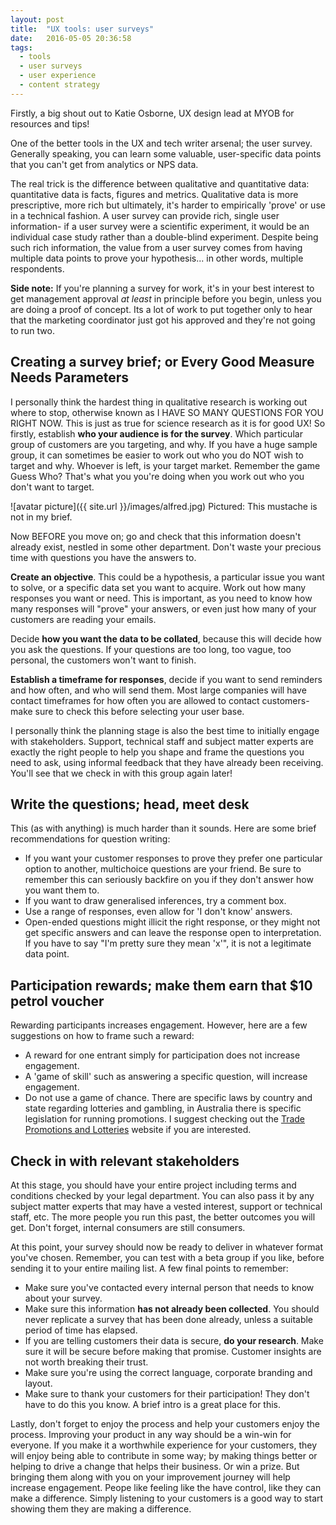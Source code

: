 ```yaml
---
layout: post
title:  "UX tools: user surveys"
date:   2016-05-05 20:36:58
tags:
  - tools
  - user surveys
  - user experience
  - content strategy
---
```


Firstly, a big shout out to Katie Osborne, UX design lead at MYOB for resources and tips!

One of the better tools in the UX and tech writer arsenal; the user survey. Generally speaking, you can learn some valuable, user-specific data points that you can't get from analytics or NPS data.

The real trick is the difference between qualitative and quantitative data: quantitative data is facts, figures and metrics. Qualitative data is more prescriptive, more rich but ultimately, it's harder to empirically 'prove' or use in a technical fashion.
A user survey can provide rich, single user information- if a user survey were a scientific experiment, it would be an individual case study rather than a double-blind experiment. Despite being such rich information, the value from a user survey comes from having multiple data points to prove your hypothesis... in other words, multiple respondents.

**Side note:** If you're planning a survey for work, it's in your best interest to get management approval *at least* in principle before you begin, unless you are doing a proof of concept. Its a lot of work to put together only to hear that the marketing coordinator just got his approved and they're not going to run two.

## Creating a survey brief; or Every Good Measure Needs Parameters
I personally think the hardest thing in qualitative research is working out where to stop, otherwise known as I HAVE SO MANY QUESTIONS FOR YOU RIGHT NOW. This is just as true for science research as it is for good UX! So firstly, establish **who your audience is for the survey**. Which particular group of customers are you targeting, and why. If you have a huge sample group, it can sometimes be easier to work out who you do NOT wish to target and why. Whoever is left, is your target market. Remember the game Guess Who? That's what you you're doing when you work out who you don't want to target.

![avatar picture]({{ site.url }}/images/alfred.jpg)
Pictured: This mustache is not in my brief.

Now BEFORE you move on; go and check that this information doesn't already exist, nestled in some other department. Don't waste your precious time with questions you have the answers to.

**Create an objective**. This could be a hypothesis, a particular issue you want to solve, or a specific data set you want to acquire. Work out how many responses you want or need. This is important, as you need to know how many responses will "prove" your answers, or even just how many of your customers are reading your emails.

Decide **how you want the data to be collated**, because this will decide how you ask the questions. If your questions are too long, too vague, too personal, the customers won't want to finish.  

**Establish a timeframe for responses**, decide if you want to send reminders and how often, and who will send them. Most large companies will have contact timeframes for how often you are allowed to contact customers- make sure to check this before selecting your user base.

I personally think the planning stage is also the best time to initially engage with stakeholders. Support, technical staff and subject matter experts are exactly the right people to help you shape and frame the questions you need to ask, using informal feedback that they have already been receiving. You'll see that we check in with this group again later!  

## Write the questions; head, meet desk
This (as with anything) is much harder than it sounds. Here are some brief recommendations for question writing:

* If you want your customer responses to prove they prefer one particular option to another, multichoice questions are your friend. Be sure to remember this can seriously backfire on you if they don't answer how you want them to.
* If you want to draw generalised inferences, try a comment box.
* Use a range of responses, even allow for 'I don't know' answers.
* Open-ended questions might illicit the right response, or they might not get specific answers and can leave the response open to interpretation. If you have to say "I'm pretty sure they mean 'x'", it is not a legitimate data point.

## Participation rewards; make them earn that $10 petrol voucher
Rewarding participants increases engagement. However, here are a few suggestions on how to frame such a reward:

* A reward for one entrant simply for participation does not increase engagement.  
* A 'game of skill' such as answering a specific question, will increase engagement.
* Do not use a game of chance. There are specific laws by country and state regarding lotteries and gambling, in Australia there is specific legislation for running promotions. I suggest checking out the [Trade Promotions and Lotteries](https://www.tpal.com.au/competition-permits-trade-promotion-permits/) website if you are interested.

## Check in with relevant stakeholders
At this stage, you should have your entire project including terms and conditions checked by your legal department. You can also pass it by any subject matter experts that may have a vested interest, support or technical staff, etc. The more people you run this past, the better outcomes you will get. Don't forget, internal consumers are still consumers.

At this point, your survey should now be ready to deliver in whatever format you've chosen. Remember, you can test with a beta group if you like, before sending it to your entire mailing list. A few final points to remember:

* Make sure you've contacted every internal person that needs to know about your survey.
* Make sure this information **has not already been collected**. You should never replicate a survey that has been done already, unless a suitable period of time has elapsed.  
* If you are telling customers their data is secure, **do your research**. Make sure it will be secure before making that promise. Customer insights are not worth breaking their trust.
* Make sure you're using the correct language, corporate branding and layout.
* Make sure to thank your customers for their participation! They don't have to do this you know. A brief intro is a great place for this.

Lastly, don't forget to enjoy the process and help your customers enjoy the process. Improving your product in any way should be a win-win for everyone. If you make it a worthwhile experience for your customers, they will enjoy
being able to contribute in some way; by making things better or helping to drive a change that helps their business. Or win a prize. But bringing them along with you on your improvement journey will help increase engagement.
Peope like feeling like the have control, like they can make a difference. Simply listening to your customers is a good way to start showing them they are making a difference.
